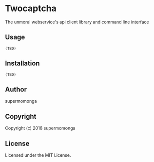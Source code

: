 # Twocaptcha

The unmoral webservice's api client library and command line interface

## Usage

`(TBD)`

## Installation

`(TBD)`

## Author

supermomonga

## Copyright

Copyright (c) 2016 supermomonga

## License

Licensed under the MIT License.
